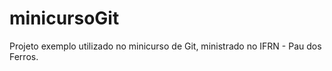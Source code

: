 minicursoGit
============

Projeto exemplo utilizado no minicurso de Git, ministrado no IFRN - Pau dos Ferros.
